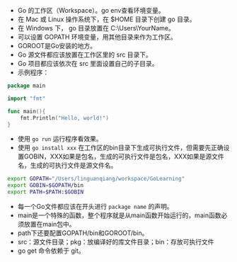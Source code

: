 * Go 的工作区（Workspace）。go env查看环境变量。
* 在 Mac 或 Linux 操作系统下，在 $HOME 目录下创建 go 目录。
* 在 Windows 下， go 目录放置在 C:\Users\YourName。
* 可以设置 GOPATH 环境变量，用其他目录来作为工作区。
* GOROOT是Go安装的地方。
* Go 源文件都应该放置在工作区里的 src 目录下。
* Go 项目都应该依次在 src 里面设置自己的子目录。
* 示例程序：
```go
package main

import "fmt"

func main(){
	fmt.Println("Hello, world!")
}
```
* 使用 `go run` 运行程序看效果。
* 使用 `go install xxx` 在工作区的bin目录下生成可执行文件，但需要先正确设置GOBIN，XXX如果是包名，生成的可执行文件是包名，XXX如果是源文件名，生成的可执行文件是源文件名。
```bash
export GOPATH="/Users/linguanqiang/workspace/GoLearning"
export GOBIN=$GOPATH/bin
export PATH=$PATH:$GOBIN
```
* 每一个Go文件都应该在开头进行 `package name` 的声明。
* main是一个特殊的函数，整个程序就是从main函数开始运行的，main函数必须放置在main包中。
* path下还要配置GOPATH/bin和GOROOT/bin。
* src：源文件目录；pkg：放编译好的库文件目录；bin：存放可执行文件
* go get 命令依赖于 git。
